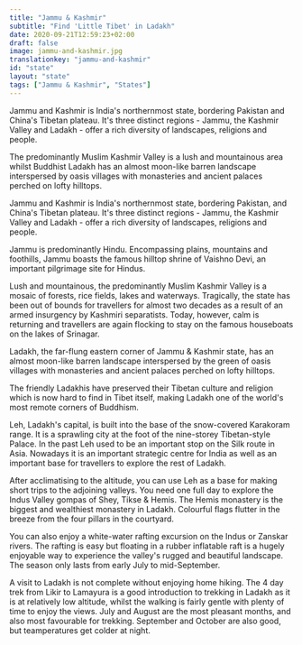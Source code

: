 ```yaml
---
title: "Jammu & Kashmir"
subtitle: "Find 'Little Tibet' in Ladakh"
date: 2020-09-21T12:59:23+02:00
draft: false
image: jammu-and-kashmir.jpg
translationkey: "jammu-and-kashmir"
id: "state"
layout: "state"
tags: ["Jammu & Kashmir", "States"] 
---
```


Jammu and Kashmir is India's northernmost state, bordering Pakistan and China's Tibetan plateau. It's three distinct regions - Jammu, the Kashmir Valley and Ladakh - offer a rich diversity of landscapes, religions and people.

The predominantly Muslim Kashmir Valley is a lush and mountainous area whilst Buddhist Ladakh has an almost moon-like barren landscape interspersed by oasis villages with monasteries and ancient palaces perched on lofty hilltops.

Jammu and Kashmir is India's northernmost state, bordering Pakistan, and China's Tibetan plateau. It's three distinct regions - Jammu, the Kashmir Valley and Ladakh - offer a rich diversity of landscapes, religions and people.

Jammu is predominantly Hindu. Encompassing plains, mountains and foothills, Jammu boasts the famous hilltop shrine of Vaishno Devi, an important pilgrimage site for Hindus.

Lush and mountainous, the predominantly Muslim Kashmir Valley is a mosaic of forests, rice fields, lakes and waterways. Tragically, the state has been out of bounds for travellers for almost two decades as a result of an armed insurgency by Kashmiri separatists. Today, however, calm is returning and travellers are again flocking to stay on the famous houseboats on the lakes of Srinagar.

Ladakh, the far-flung eastern corner of Jammu & Kashmir state, has an almost moon-like barren landscape interspersed by the green of oasis villages with monasteries and ancient palaces perched on lofty hilltops.

The friendly Ladakhis have preserved their Tibetan culture and religion which is now hard to find in Tibet itself, making Ladakh one of the world's most remote corners of Buddhism.

Leh, Ladakh's capital, is built into the base of the snow-covered Karakoram range. It is a sprawling city at the foot of the nine-storey Tibetan-style Palace. In the past Leh used to be an important stop on the Silk route in Asia. Nowadays it is an important strategic centre for India as well as an important base for travellers to explore the rest of Ladakh.

After acclimatising to the altitude, you can use Leh as a base for making short trips to the adjoining valleys. You need one full day to explore the Indus Valley gompas of Shey, Tikse & Hemis. The Hemis monastery is the biggest and wealthiest monastery in Ladakh. Colourful flags flutter in the breeze from the four pillars in the courtyard.

You can also enjoy a white-water rafting excursion on the Indus or Zanskar rivers. The rafting is easy but floating in a rubber inflatable raft is a hugely enjoyable way to experience the valley's rugged and beautiful landscape. The season only lasts from early July to mid-September.

A visit to Ladakh is not complete without enjoying home hiking. The 4 day trek from Likir to Lamayura is a good introduction to trekking in Ladakh as it is at relatively low altitude, whilst the walking is fairly gentle with plenty of time to enjoy the views. July and August are the most pleasant months, and also most favourable for trekking. September and October are also good, but teamperatures get colder at night.
